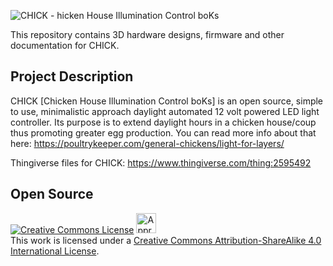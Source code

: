 ![CHICK - hicken House Illumination Control boKs](https://raw.github.com/joshcam/CHICK/master/doc/images/Emojione_1F425.png)

This repository contains 3D hardware designs, firmware and other documentation for CHICK. 

## Project Description
CHICK [Chicken House Illumination Control boKs] is an open source, simple to use, minimalistic approach daylight automated 12 volt powered LED light controller. Its purpose is to extend daylight hours in a chicken house/coup thus promoting greater egg production. 
You can read more info about that here: https://poultrykeeper.com/general-chickens/light-for-layers/

Thingiverse files for CHICK: https://www.thingiverse.com/thing:2595492

## Open Source
<a rel="license" href="http://creativecommons.org/licenses/by-sa/4.0/"><img alt="Creative Commons License" style="border-width:0" src="http://i.creativecommons.org/l/by-sa/4.0/88x31.png" /></a>  <a rel="license" href="http://creativecommons.org/freeworks"><img alt="Approved for Free Cultural Works" style="border-width:0" height="32" width="32" src="http://creativecommons.org/images/deed/seal.png" /></a><br />This work is licensed under a <a rel="license" href="http://creativecommons.org/licenses/by-sa/4.0/">Creative Commons Attribution-ShareAlike 4.0 International License</a>.


